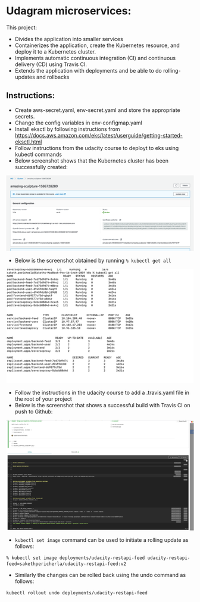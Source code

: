 # Udagram microservices:

This project:

- Divides the application into smaller services
- Containerizes the application, create the Kubernetes resource, and deploy it to a Kubernetes cluster.
- Implements automatic continuous integration (CI) and continuous delivery (CD) using Travis CI.
- Extends the application with deployments and be able to do rolling-updates and rollbacks

## Instructions:

- Create aws-secret.yaml, env-secret.yaml and store the appropriate secrets.
- Change the config variables in env-configmap.yaml
- Install eksctl by following instructions from https://docs.aws.amazon.com/eks/latest/userguide/getting-started-eksctl.html
- Follow instructions from the udacity course to deployt to eks using kubectl commands
- Below screenshot shows that the Kubernetes cluster has been successfully created:

![](./screenshots/eks_deployment.png)

- Below is the screenshot obtained by running `% kubectl get all`

![](./screenshots/kubectl_get_all.png)

- Follow the instructions in the udacity course to add a .travis.yaml file in the root of your project
- Below is the screenshot that shows a successful build with Travis CI on push to Github:

![](./screenshots/travis-ci.png)

- `kubectl set image` command can be used to initiate a rolling update as follows:

```
% kubectl set image deployments/udacity-restapi-feed udacity-restapi-feed=sakethpericherla/udacity-restapi-feed:v2
```

- Similarly the changes can be rolled back using the undo command as follows:

```
kubectl rollout undo deployments/udacity-restapi-feed
```
